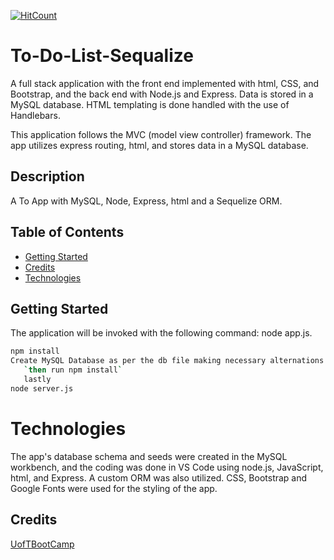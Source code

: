 [![HitCount](http://hits.dwyl.com/Amitabh-K/To-Do-List-Sequalize.svg)](http://hits.dwyl.com/Amitabh-K/To-Do-List-Sequalize)

# To-Do-List-Sequalize

A full stack application with the front end implemented with html, CSS, and Bootstrap, and the back end with Node.js and Express. Data is stored in a MySQL database. HTML templating is done handled with the use of Handlebars.

This application follows the MVC (model view controller) framework. The app utilizes express routing, html, and stores data in a MySQL database.


## Description
A To App  with MySQL, Node, Express, html and a Sequelize ORM.


## Table of Contents
* [Getting Started](#Getting-Started)
* [Credits](#credits)
* [Technologies](#Technologies)


## Getting Started

The application will be invoked with the following command: node app.js. 

```sh
npm install
Create MySQL Database as per the db file making necessary alternations in connections file
   `then run npm install`
   lastly 
node server.js

```



# Technologies
The app's database schema and seeds were created in the MySQL workbench, and the coding was done in VS Code using node.js, JavaScript, html, and Express. A custom ORM was also utilized. CSS, Bootstrap and Google Fonts were used for the styling of the app.



## Credits
[UofTBootCamp](https://bootcamp.learn.utoronto.ca/coding/?utm_source=pardot&utm_campaign=cln_coding_new_em8&utm_medium=email&utm_term=cta-btn)
